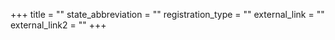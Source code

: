 +++
title = ""
state_abbreviation = ""
registration_type = ""
external_link = ""
external_link2 = ""
+++
